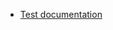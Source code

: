 + [Test documentation](https://github.com/Lizzzy15/Tools/blob/main/Test%20Artifacts/Test_documentation.md)

